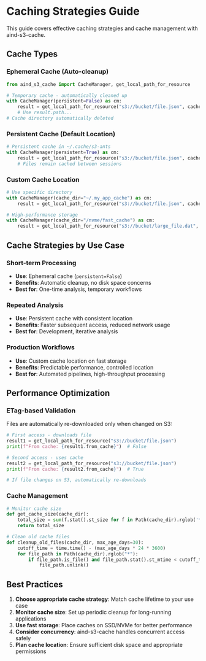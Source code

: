 # Caching Strategies Guide

This guide covers effective caching strategies and cache management with aind-s3-cache.

## Cache Types

### Ephemeral Cache (Auto-cleanup)
```python
from aind_s3_cache import CacheManager, get_local_path_for_resource

# Temporary cache - automatically cleaned up
with CacheManager(persistent=False) as cm:
    result = get_local_path_for_resource("s3://bucket/file.json", cache_dir=cm.dir)
    # Use result.path...
# Cache directory automatically deleted
```

### Persistent Cache (Default Location)
```python
# Persistent cache in ~/.cache/s3-ants
with CacheManager(persistent=True) as cm:
    result = get_local_path_for_resource("s3://bucket/file.json", cache_dir=cm.dir)
    # Files remain cached between sessions
```

### Custom Cache Location
```python
# Use specific directory
with CacheManager(cache_dir="~/.my_app_cache") as cm:
    result = get_local_path_for_resource("s3://bucket/file.json", cache_dir=cm.dir)

# High-performance storage
with CacheManager(cache_dir="/nvme/fast_cache") as cm:
    result = get_local_path_for_resource("s3://bucket/large_file.dat", cache_dir=cm.dir)
```

## Cache Strategies by Use Case

### Short-term Processing
- **Use**: Ephemeral cache (`persistent=False`)
- **Benefits**: Automatic cleanup, no disk space concerns
- **Best for**: One-time analysis, temporary workflows

### Repeated Analysis  
- **Use**: Persistent cache with consistent location
- **Benefits**: Faster subsequent access, reduced network usage
- **Best for**: Development, iterative analysis

### Production Workflows
- **Use**: Custom cache location on fast storage
- **Benefits**: Predictable performance, controlled location
- **Best for**: Automated pipelines, high-throughput processing

## Performance Optimization

### ETag-based Validation
Files are automatically re-downloaded only when changed on S3:

```python
# First access - downloads file
result1 = get_local_path_for_resource("s3://bucket/file.json")
print(f"From cache: {result1.from_cache}")  # False

# Second access - uses cache
result2 = get_local_path_for_resource("s3://bucket/file.json") 
print(f"From cache: {result2.from_cache}")  # True

# If file changes on S3, automatically re-downloads
```

### Cache Management

```python
# Monitor cache size
def get_cache_size(cache_dir):
    total_size = sum(f.stat().st_size for f in Path(cache_dir).rglob('*') if f.is_file())
    return total_size

# Clean old cache files
def cleanup_old_files(cache_dir, max_age_days=30):
    cutoff_time = time.time() - (max_age_days * 24 * 3600)
    for file_path in Path(cache_dir).rglob("*"):
        if file_path.is_file() and file_path.stat().st_mtime < cutoff_time:
            file_path.unlink()
```

## Best Practices

1. **Choose appropriate cache strategy**: Match cache lifetime to your use case
2. **Monitor cache size**: Set up periodic cleanup for long-running applications  
3. **Use fast storage**: Place caches on SSD/NVMe for better performance
4. **Consider concurrency**: aind-s3-cache handles concurrent access safely
5. **Plan cache location**: Ensure sufficient disk space and appropriate permissions